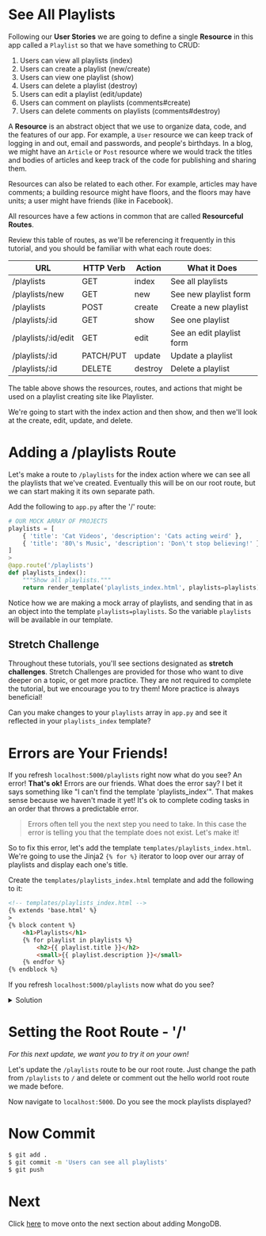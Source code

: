# See All Playlists

Following our **User Stories** we are going to define a single **Resource** in this app called a `Playlist` so that we have something to CRUD:

1. Users can view all playlists (index)
1. Users can create a playlist (new/create)
1. Users can view one playlist (show)
1. Users can delete a playlist (destroy)
1. Users can edit a playlist (edit/update)
1. Users can comment on playlists (comments#create)
1. Users can delete comments on playlists (comments#destroy)

A **Resource** is an abstract object that we use to organize data, code, and the features of our app. For example, a `User` resource we can keep track of logging in and out, email and passwords, and people's birthdays. In a blog, we might have an `Article` or `Post` resource where we would track the titles and bodies of articles and keep track of the code for publishing and sharing them.

Resources can also be related to each other. For example, articles may have comments; a building resource might have floors, and the floors may have units; a user might have friends (like in Facebook).

All resources have a few actions in common that are called **Resourceful Routes**.

Review this table of routes, as we'll be referencing it frequently in this tutorial, and you should be familiar with what each route does:

| URL              | HTTP Verb | Action  | What it Does |
|------------------|-----------|---------|---------------|
| /playlists          | GET       | index   | See all playlists |
| /playlists/new      | GET       | new     | See new playlist form |
| /playlists          | POST      | create  | Create a new playlist |
| /playlists/:id      | GET       | show    | See one playlist |
| /playlists/:id/edit | GET       | edit    | See an edit playlist form |
| /playlists/:id      | PATCH/PUT | update  | Update a playlist |
| /playlists/:id      | DELETE    | destroy | Delete a playlist |

The table above shows the resources, routes, and actions that might be used on a playlist creating site like Playlister.

We're going to start with the index action and then show, and then we'll look at the create, edit, update, and delete.

# Adding a /playlists Route

Let's make a route to `/playlists` for the index action where we can see all the playlists that we've created. Eventually this will be on our root route, but we can start making it its own separate path.

Add the following to `app.py` after the '/' route:

```python
# OUR MOCK ARRAY OF PROJECTS
playlists = [
    { 'title': 'Cat Videos', 'description': 'Cats acting weird' },
    { 'title': '80\'s Music', 'description': 'Don\'t stop believing!' }
]
>
@app.route('/playlists')
def playlists_index():
    """Show all playlists."""
    return render_template('playlists_index.html', playlists=playlists)
```

Notice how we are making a mock array of playlists, and sending that in as an object into the template `playlists=playlists`. So the variable `playlists` will be available in our template.

## Stretch Challenge

Throughout these tutorials, you'll see sections designated as **stretch challenges**. Stretch Challenges are provided for those who want to dive deeper on a topic, or get more practice. They are not required to complete the tutorial, but we encourage you to try them! More practice is always beneficial!

Can you make changes to your `playlists` array in `app.py` and see it reflected in your `playlists_index` template?

# Errors are Your Friends!

If you refresh `localhost:5000/playlists` right now what do you see? An error! **That's ok!** Errors are our friends. What does the error say? I bet it says something like "I can't find the template 'playlists_index'". That makes sense because we haven't made it yet! It's ok to complete coding tasks in an order that throws a predictable error.

> Errors often tell you the next step you need to take. In this case the error is telling you that the template does not exist. Let's make it!

So to fix this error, let's add the template `templates/playlists_index.html`. We're going to use the Jinja2 `{% for %}` iterator to loop over our array of playlists and display each one's title.

Create the `templates/playlists_index.html` template and add the following to it:

```html
<!-- templates/playlists_index.html -->
{% extends 'base.html' %}
>
{% block content %}
    <h1>Playlists</h1>
    {% for playlist in playlists %}
        <h2>{{ playlist.title }}</h2>
        <small>{{ playlist.description }}</small>
    {% endfor %}
{% endblock %}
```

If you refresh `localhost:5000/playlists` now what do you see?

<details>
<summary>Solution</summary>
<br>
You should see the mock playlists we wrote into code. Can you add to them or change them?
</details>

# Setting the Root Route - '/'

_For this next update, we want you to try it on your own!_

Let's update the `/playlists` route to be our root route. Just change the path from `/playlists` to `/` and delete or comment out the hello world root route we made before.

Now navigate to `localhost:5000`. Do you see the mock playlists displayed?

# Now Commit

```bash
$ git add .
$ git commit -m 'Users can see all playlists'
$ git push
```

# Next

Click [here](../P02-Adding-MongoDB/content.md) to move onto the next section about adding MongoDB.
